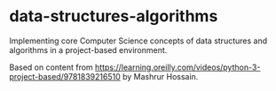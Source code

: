 # data-structures-algorithms
Implementing core Computer Science concepts of data structures and algorithms in a project-based environment.

Based on content from https://learning.oreilly.com/videos/python-3-project-based/9781839216510 by Mashrur Hossain.
